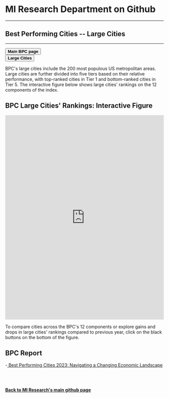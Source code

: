 <br><br>
<head>
 
<meta name="twitter:title" content="Best Performing Cities">

<meta property="og:title" content="Best Performing Cities">
<meta property="og:url" content="https://miresearch.github.io/Best-Performing-Cities/">

 </head>


<H1><b>MI Research Department on Github </b></H1>  <Hr>
<H2><b>Best Performing Cities -- Large Cities</b></H2>  <Hr>

 <a href="https://miresearch.github.io/Best-Performing-Cities/" target="_blank"><button class="button button2"><b>Main BPC page</b></button></a>   
 <a href="https://miresearch.github.io/BPC-Small/" target="_blank"><button class="button button2"><b>Large Cities</b></button></a> 

BPC's large cities include the 200 most populous US metropolitan areas. Large cities are further divided into five tiers based on their relative performance, with top-ranked cities in Tier 1 and bottom-ranked cities in Tier 5. The interactive figure below shows large cities' rankings on the 12 components of the index. 

<H2> BPC Large Cities' Rankings: Interactive Figure </H2> 
 
 <iframe src="https://public.tableau.com/views/BPC-Large-v1/BPC-GainDrop-Large?:showVizHome=no&:embed=true"  width="100%" height="650" frameborder="0"></iframe>
 
To compare cities across the BPC's 12 components or explore gains and drops in large cities' rankings compared to previous year, click on the black buttons on the bottom of the figure.
    <Br>

<H2>BPC Report </H2>
-<a href="https://https://milkeninstitute.org/research-department" target="_blank"> Best Performing Cities 2023: Navigating a Changing Economic Landscape </a> <br>

<Br><Br>
  
<a href=" https://miresearch.github.io/About/" target="_blank"> <b>Back to MI Research's main github page</b>  </a>
<br>
<br>
<Bh>  
<br>
<br>
<Bh>




